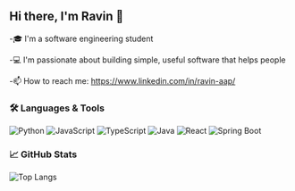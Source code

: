 ## Hi there, I'm Ravin 👋

-🎓 I'm a software engineering student 

-💻 I'm passionate about building simple, useful software that helps people

-📫 How to reach me: https://www.linkedin.com/in/ravin-aap/


### 🛠️ Languages & Tools
![Python](https://img.shields.io/badge/-Python-333333?style=flat&logo=python)
![JavaScript](https://img.shields.io/badge/-JavaScript-333333?style=flat&logo=javascript)
![TypeScript](https://img.shields.io/badge/-TypeScript-333333?style=flat&logo=typescript)
![Java](https://img.shields.io/badge/-Java-333333?style=flat&logo=java)
![React](https://img.shields.io/badge/-React-333333?style=flat&logo=react)
![Spring Boot](https://img.shields.io/badge/-Spring%20Boot-333333?style=flat&logo=springboot)


### 📈 GitHub Stats
![Top Langs](https://github-readme-stats.vercel.app/api/top-langs/?username=Ravin-A&layout=compact&theme=tokyonight)

